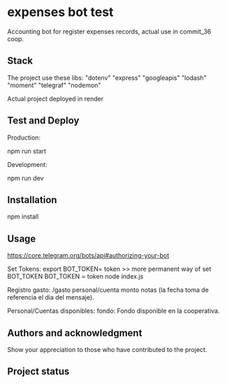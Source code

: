 # expenses bot test

Accounting bot for register expenses records, actual use in commit_36 coop.

## Stack

The project use these libs:
    "dotenv"
    "express"
    "googleapis"
    "lodash"
    "moment"
    "telegraf"
    "nodemon"

Actual project deployed in render

## Test and Deploy

Production:

npm run start

Development:

npm run dev

## Installation

npm install

## Usage
https://core.telegram.org/bots/api#authorizing-your-bot

Set Tokens:
    export BOT_TOKEN= token  >> more permanent way of set BOT_TOKEN
    BOT_TOKEN = token node index.js

Registro gasto:
/gasto personal/cuenta monto notas (la fecha toma de referencia el dia del mensaje).

Personal/Cuentas disponibles:
fondo: Fondo disponible en la cooperativa.

## Authors and acknowledgment
Show your appreciation to those who have contributed to the project.

## Project status
